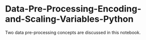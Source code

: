 # Data-Pre-Processing-Encoding-and-Scaling-Variables-Python
Two data pre-processing concepts are discussed in this notebook.
